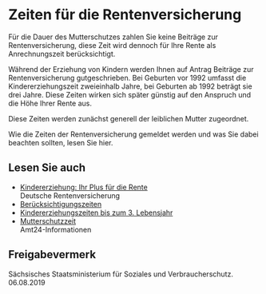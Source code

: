 # Zeiten für die Rentenversicherung

Für die Dauer des Mutterschutzes zahlen Sie keine Beiträge zur Rentenversicherung, diese Zeit wird dennoch für Ihre Rente als Anrechnungszeit berücksichtigt.

Während der Erziehung von Kindern werden Ihnen auf Antrag Beiträge zur Rentenversicherung gutgeschrieben. Bei Geburten vor 1992 umfasst die Kindererziehungszeit zweieinhalb Jahre, bei Geburten ab 1992 beträgt sie drei Jahre. Diese Zeiten wirken sich später günstig auf den Anspruch und die Höhe Ihrer Rente aus.

Diese Zeiten werden zunächst generell der leiblichen Mutter zugeordnet.

Wie die Zeiten der Rentenversicherung gemeldet werden und was Sie dabei beachten sollten, lesen Sie hier.

## Lesen Sie auch

* [Kindererziehung: Ihr Plus für die Rente](https://www.deutsche-rentenversicherung.de/DRV/DE/Rente/Familie-und-Kinder/Kindererziehung/kindererziehung.html "DRV: Artikel \"Kindererziehung: Ihr Plus für die Rente\"")  
  Deutsche Rentenversicherung
* [Berücksichtigungszeiten](https://amt24dev.sachsen.de/zufi/lebenslagen/5000500)
* [Kindererziehungszeiten bis zum 3. Lebensjahr](https://amt24dev.sachsen.de/zufi/lebenslagen/5000191)
* [Mutterschutzzeit](https://amt24dev.sachsen.de/zufi/lebenslagen/5000483)  
  Amt24-Informationen

## Freigabevermerk

Sächsisches Staatsministerium für Soziales und Verbraucherschutz. 06.08.2019
